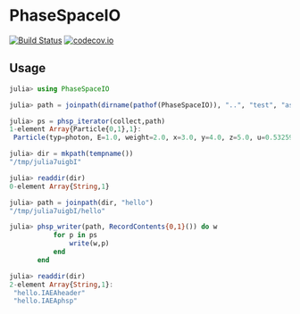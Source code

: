 # PhaseSpaceIO

[![Build Status](https://travis-ci.org/jw3126/PhaseSpaceIO.jl.svg?branch=master)](https://travis-ci.org/jw3126/PhaseSpaceIO.jl)
[![codecov.io](https://codecov.io/github/jw3126/PhaseSpaceIO.jl/coverage.svg?branch=master)](http://codecov.io/github/jw3126/PhaseSpaceIO.jl?branch=master)

## Usage

```julia
julia> using PhaseSpaceIO

julia> path = joinpath(dirname(pathof(PhaseSpaceIO)), "..", "test", "assets","some_file.IAEAphsp");

julia> ps = phsp_iterator(collect,path)
1-element Array{Particle{0,1},1}:
 Particle(typ=photon, E=1.0, weight=2.0, x=3.0, y=4.0, z=5.0, u=0.53259337, v=0.3302265, w=-0.7792912, new_history=true, extra_floats=(), extra_ints=(13,))

julia> dir = mkpath(tempname())
"/tmp/julia7uigbI"

julia> readdir(dir)
0-element Array{String,1}

julia> path = joinpath(dir, "hello")
"/tmp/julia7uigbI/hello"

julia> phsp_writer(path, RecordContents{0,1}()) do w
           for p in ps
               write(w,p)
           end
       end

julia> readdir(dir)
2-element Array{String,1}:
 "hello.IAEAheader"
 "hello.IAEAphsp"  
```
